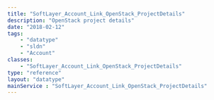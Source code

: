 ```yaml
---
title: "SoftLayer_Account_Link_OpenStack_ProjectDetails"
description: "OpenStack project details"
date: "2018-02-12"
tags:
    - "datatype"
    - "sldn"
    - "Account"
classes:
    - "SoftLayer_Account_Link_OpenStack_ProjectDetails"
type: "reference"
layout: "datatype"
mainService : "SoftLayer_Account_Link_OpenStack_ProjectDetails"
---
```

